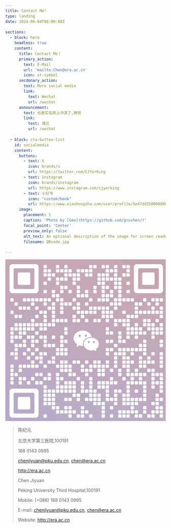 ```yaml
---
title: Contact Me!
type: landing
date: 2024-06-04T06:00:00Z  

sections:
  - block: hero
    headless: true
    content:
      title: Contact Me！
      primary_action:
        text: E-Mail
        url: 'mailto:Chen@era.ac.cn'
        icon: at-symbol
      secdonary_action:
        text: More social media
        link:
          text: Wechat
          url: /wechat
      announcement:
        text: 也是实名网上冲浪了,微信
        link:
          text: 请见
          url: /wechat
    
  - block: cta-button-list
    id: socialmedia
    content:
      buttons:
        - text: X
          icon: brands/x
          url: https://twitter.com/CJYorKing
        - text: Instagram
          icon: brands/instagram
          url: https://www.instagram.com/cjyorking
        - text: 小红书
          icon: "custom/book"
          url: https://www.xiaohongshu.com/user/profile/5e47dd35000000000100875a
      image:
        placement: 1
        caption: 'Photo by [Geo](https://github.com/gcushen/)'
        focal_point: 'Center'
        preview_only: false
        alt_text: An optional description of the image for screen readers.
        filename: QRcode.jpg  

---
```

![Wechat](QRcode.jpg)


>陈纪元
>
>北京大学第三医院,100191
>
>188 0143 0995
>
>chenjiyuan@pku.edu.cn, chen@era.ac.cn
>
>http://era.ac.cn
>
>
>
>Chen Jiyuan
>
>Peking University Third Hospital,100191 
>
>Mobile: (+086) 188 0143 0995
>
>E-mail: chenjiyuan@pku.edu.cn, chen@era.ac.cn
>
>Website: http://era.ac.cn

